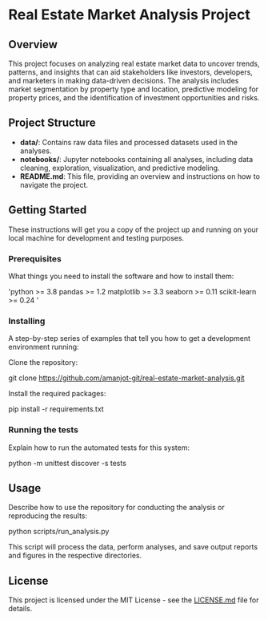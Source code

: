 # Real Estate Market Analysis Project

## Overview

This project focuses on analyzing real estate market data to uncover trends, patterns, and insights that can aid stakeholders like investors, developers, and marketers in making data-driven decisions. The analysis includes market segmentation by property type and location, predictive modeling for property prices, and the identification of investment opportunities and risks.

## Project Structure

- **data/**: Contains raw data files and processed datasets used in the analyses.
- **notebooks/**: Jupyter notebooks containing all analyses, including data cleaning, exploration, visualization, and predictive modeling.
- **README.md**: This file, providing an overview and instructions on how to navigate the project.

## Getting Started

These instructions will get you a copy of the project up and running on your local machine for development and testing purposes.

### Prerequisites

What things you need to install the software and how to install them:

'python >= 3.8
pandas >= 1.2
matplotlib >= 3.3
seaborn >= 0.11
scikit-learn >= 0.24
'


### Installing

A step-by-step series of examples that tell you how to get a development environment running:

Clone the repository:

git clone https://github.com/amanjot-git/real-estate-market-analysis.git


Install the required packages:

pip install -r requirements.txt


### Running the tests

Explain how to run the automated tests for this system:

python -m unittest discover -s tests


## Usage

Describe how to use the repository for conducting the analysis or reproducing the results:

python scripts/run_analysis.py

This script will process the data, perform analyses, and save output reports and figures in the respective directories.


## License

This project is licensed under the MIT License - see the [LICENSE.md](LICENSE.md) file for details.




